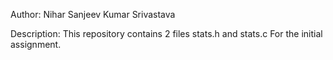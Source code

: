 Author: Nihar Sanjeev Kumar Srivastava

Description: This repository contains 2 files stats.h and stats.c For the initial assignment.
